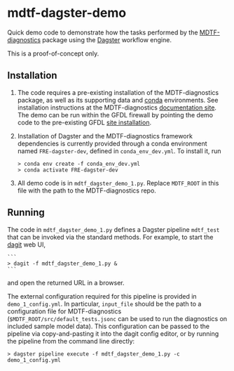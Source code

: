 # mdtf-dagster-demo

Quick demo code to demonstrate how the tasks performed by the 
[MDTF-diagnostics](https://github.com/NOAA-GFDL/MDTF-diagnostics) package using
the [Dagster](https://dagster.io/) workflow engine. 

This is a proof-of-concept only.

## Installation

1. The code requires a pre-existing installation of the MDTF-diagnostics package,
    as well as its supporting data and [conda](https://docs.conda.io/en/latest/) environments. See installation instructions at the MDTF-diagnostics 
    [documentation site](https://mdtf-diagnostics.readthedocs.io/en/latest/sphinx/start_install.html).
    The demo can be run within the GFDL firewall by pointing the demo code to the pre-existing GFDL [site installation](https://mdtf-diagnostics.readthedocs.io/en/latest/sphinx_sites/NOAA_GFDL.html).

2. Installation of Dagster and the MDTF-diagnostics framework dependencies is 
    currently provided through a conda environment named `FRE-dagster-dev`, defined
    in `conda_env_dev.yml`. To install it, run
    ```
    > conda env create -f conda_env_dev.yml
    > conda activate FRE-dagster-dev
    ```

3. All demo code is in `mdtf_dagster_demo_1.py`. Replace `MDTF_ROOT` in this file
    with the path to the MDTF-diagnostics repo. 

## Running

The code in `mdtf_dagster_demo_1.py` defines a Dagster pipeline `mdtf_test` that can be invoked via the standard methods. For example, to start the [dagit](https://docs.dagster.io/concepts/dagit/dagit) web UI,

    ```
    > dagit -f mdtf_dagster_demo_1.py &
    ```
and open the returned URL in a browser. 

The external configuration required for this pipeline is provided in `demo_1_config.yml`. In particular, `input_file` should be the path to a configuration file for MDTF-diagnostics (`$MDTF_ROOT/src/default_tests.jsonc` can be used to run the diagnostics on included sample model data). 
This configuration can be passed to the pipeline via copy-and-pasting it into the dagit config editor, or by running the pipeline from the command line directly:
```
> dagster pipeline execute -f mdtf_dagster_demo_1.py -c demo_1_config.yml
```



